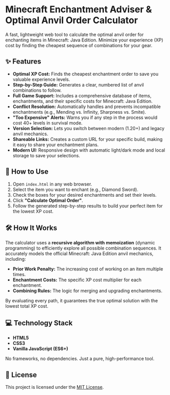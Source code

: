 # Minecraft Enchantment Adviser & Optimal Anvil Order Calculator

A fast, lightweight web tool to calculate the optimal anvil order for enchanting items in Minecraft: Java Edition. Minimize your experience (XP) cost by finding the cheapest sequence of combinations for your gear.

## ✨ Features

-   **Optimal XP Cost:** Finds the cheapest enchantment order to save you valuable experience levels.
-   **Step-by-Step Guide:** Generates a clear, numbered list of anvil combinations to follow.
-   **Full Game Support:** Includes a comprehensive database of items, enchantments, and their specific costs for Minecraft: Java Edition.
-   **Conflict Resolution:** Automatically handles and prevents incompatible enchantments (e.g., Mending vs. Infinity, Sharpness vs. Smite).
-   **"Too Expensive" Alerts:** Warns you if any step in the process would cost 40+ levels in survival mode.
-   **Version Selection:** Lets you switch between modern (1.20+) and legacy anvil mechanics.
-   **Shareable Links:** Creates a custom URL for your specific build, making it easy to share your enchantment plans.
-   **Modern UI:** Responsive design with automatic light/dark mode and local storage to save your selections.

## 🚀 How to Use

1.  Open `index.html` in any web browser.
2.  Select the item you want to enchant (e.g., Diamond Sword).
3.  Check the boxes for your desired enchantments and set their levels.
4.  Click **"Calculate Optimal Order"**.
5.  Follow the generated step-by-step results to build your perfect item for the lowest XP cost.

## 🛠️ How It Works

The calculator uses a **recursive algorithm with memoization** (dynamic programming) to efficiently explore all possible combination sequences. It accurately models the official Minecraft: Java Edition anvil mechanics, including:

-   **Prior Work Penalty:** The increasing cost of working on an item multiple times.
-   **Enchantment Costs:** The specific XP cost multiplier for each enchantment.
-   **Combining Rules:** The logic for merging and upgrading enchantments.

By evaluating every path, it guarantees the true optimal solution with the lowest total XP cost.

## 💻 Technology Stack

-   **HTML5**
-   **CSS3**
-   **Vanilla JavaScript (ES6+)**

No frameworks, no dependencies. Just a pure, high-performance tool.

## 📄 License

This project is licensed under the [MIT License](https://opensource.org/licenses/MIT).
